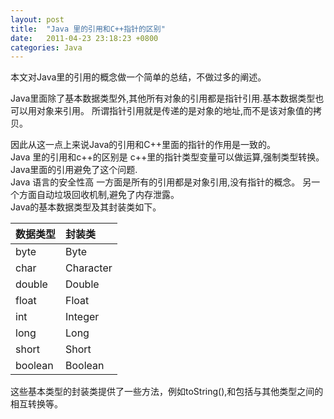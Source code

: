 ```yaml
---
layout: post
title:  "Java 里的引用和C++指针的区别"
date:   2011-04-23 23:18:23 +0800
categories: Java
---
```

本文对Java里的引用的概念做一个简单的总结，不做过多的阐述。

Java里面除了基本数据类型外,其他所有对象的引用都是指针引用.基本数据类型也可以用对象来引用。 所谓指针引用就是传递的是对象的地址,而不是该对象值的拷贝。<br>

因此从这一点上来说Java的引用和C++里面的指针的作用是一致的。<br>
Java 里的引用和c++的区别是 c++里的指针类型变量可以做运算,强制类型转换。 Java里面的引用避免了这个问题.<br>
Java 语言的安全性高 一方面是所有的引用都是对象引用,没有指针的概念。 另一个方面自动垃圾回收机制,避免了内存泄露。
<br>
Java的基本数据类型及其封装类如下。

数据类型|封装类|
---|:---|
byte|Byte|
char|Character|
double|Double|
float|Float|
int|Integer|
long|Long|
short|Short|
boolean|Boolean|

这些基本类型的封装类提供了一些方法，例如toString(),和包括与其他类型之间的相互转换等。<br>
